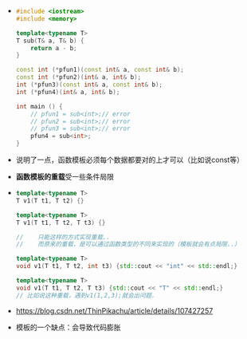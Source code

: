 - ```cpp
  #include <iostream>
  #include <memory>
  
  template<typename T>
  T sub(T& a, T& b) {
      return a - b;
  }
  
  const int (*pfun1)(const int& a, const int& b);
  const int (*pfun2)(int& a, int& b);
  int (*pfun3)(const int& a, const int& b);
  int (*pfun4)(int& a, int& b);
  
  int main () {
      // pfun1 = sub<int>;// error
      // pfun2 = sub<int>;// error
      // pfun3 = sub<int>;// error
      pfun4 = sub<int>;   
  }
  ```

- 说明了一点，函数模板必须每个数据都要对的上才可以（比如说const等）



- **函数模板的重载**受一些条件局限

- ```cpp
  template<typename T>
  T v1(T t1, T t2) {}
  
  template<typename T>
  T v1(T t1, T t2, T t3) {}
  
  //	只能这样的方式实现重载..
  //	而原来的重载，是可以通过函数类型的不同来实现的（模板就会有点局限..）
  
  template<typename T>
  void v1(T t1, T t2, int t3) {std::cout << "int" << std::endl;}
  
  template<typename T>
  void v1(T t1, T t2, T t3) {std::cout << "T" << std::endl;}
  // 比如说这种重载，遇到v1(1,2,3);就会出问题.
  ```





- https://blog.csdn.net/ThinPikachu/article/details/107427257



- 模板的一个缺点：会导致代码膨胀